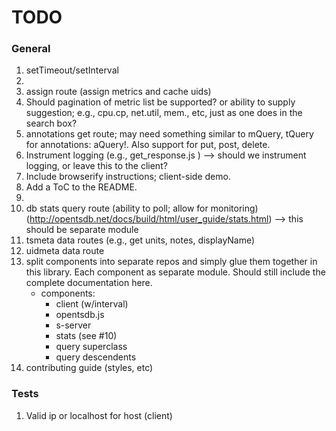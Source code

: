 TODO
====


### General

1. 	setTimeout/setInterval
2. 	
3. 	assign route (assign metrics and cache uids)
4. 	Should pagination of metric list be supported? or ability to supply suggestion; e.g., cpu.cp, net.util, mem., etc, just as one does in the search box?
5. 	annotations get route; may need something similar to mQuery, tQuery for annotations: aQuery!. Also support for put, post, delete.
6. 	Instrument logging (e.g., get_response.js ) --> should we instrument logging, or leave this to the client?
7. 	Include browserify instructions; client-side demo.
8. 	Add a ToC to the README.
9. 	
10. db stats query route (ability to poll; allow for monitoring) (http://opentsdb.net/docs/build/html/user_guide/stats.html) --> this should be separate module
11. tsmeta data routes (e.g., get units, notes, displayName)
12. uidmeta data route
13. split components into separate repos and simply glue them together in this library. Each component as separate module. Should still include the complete documentation here.
	- components:
		- 	client (w/interval)
		- 	opentsdb.js
		-	s-server
		- 	stats (see #10)
		- 	query superclass
		- 	query descendents
14. contributing guide (styles, etc)



### Tests

1. 	Valid ip or localhost for host (client)

